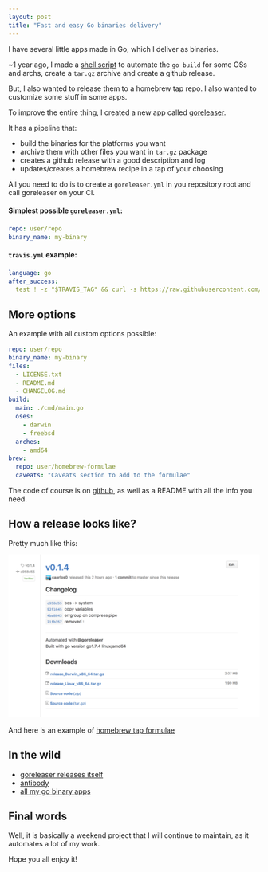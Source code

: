 ```yaml
---
layout: post
title: "Fast and easy Go binaries delivery"
---
```


I have several little apps made in Go, which I deliver as binaries.

~1 year ago, I made a [shell script](https://github.com/goreleaser/old-go-releaser)
to automate the `go build` for some OSs and archs, create a `tar.gz` archive
and create a github release.

But, I also wanted to release them to a homebrew tap repo. I also wanted
to customize some stuff in some apps.

To improve the entire thing, I created a new app called
[goreleaser](https://github.com/goreleaser/releaser).

It has a pipeline that:

- build the binaries for the platforms you want
- archive them with other files you want in `tar.gz` package
- creates a github release with a good description and log
- updates/creates a homebrew recipe in a tap of your choosing

All you need to do is to create a `goreleaser.yml` in you repository
root and call goreleaser on your CI.

#### Simplest possible `goreleaser.yml`:

```yaml
repo: user/repo
binary_name: my-binary
```

#### `travis.yml` example:

```yaml
language: go
after_success:
  test ! -z "$TRAVIS_TAG" && curl -s https://raw.githubusercontent.com/goreleaser/get/master/latest | bash
```

## More options

An example with all custom options possible:

```yaml
repo: user/repo
binary_name: my-binary
files:
  - LICENSE.txt
  - README.md
  - CHANGELOG.md
build:
  main: ./cmd/main.go
  oses:
    - darwin
    - freebsd
  arches:
    - amd64
brew:
  repo: user/homebrew-formulae
  caveats: "Caveats section to add to the formulae"
```

The code of course is on [github](https://github.com/goreleaser/releaser),
as well as a README with all the info you need.

## How a release looks like?

Pretty much like this:

[![gorelease example release](/public/images/goreleaser-release-example.png)](https://github.com/goreleaser/releaser/releases/tag/v0.1.4)

And here is an example of [homebrew tap formulae](https://github.com/getantibody/homebrew-antibody/blob/master/antibody.rb)

## In the wild

- [goreleaser releases itself](https://github.com/goreleaser/releaser/releases)
- [antibody](https://github.com/getantibody/antibody/releases)
- [all my go binary apps](https://github.com/caarlos0/homebrew-formulae)

## Final words

Well, it is basically a weekend project that I will continue to maintain,
as it automates a lot of my work.

Hope you all enjoy it!
